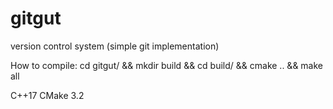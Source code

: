 # gitgut
version control system (simple git implementation)

How to compile:
cd gitgut/ && mkdir build && cd build/ && cmake .. && make all

C++17
CMake 3.2
